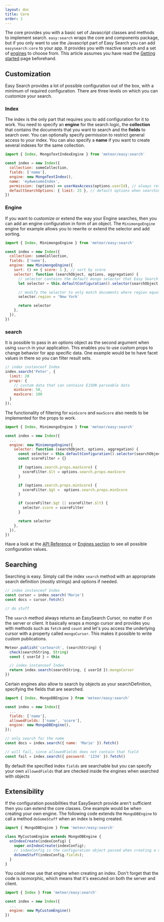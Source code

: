 ```yaml
---
layout: doc
title: Core
order: 1
---
```


The core provides you with a basic set of Javascript classes and methods to implement search. `easy:search` wraps the core and components package, but if
you only want to use the Javascript part of Easy Search you can add `easysearch:core` to your app. It provides you with reactive search and a set of
[engines](../engines/) to choose from. This article assumes you have read the [Getting started](../../getting-started/) page beforehand.

## Customization

Easy Search provides a lot of possible configuration out of the box, with a minimum of required configuration.
There are three levels on which you can customize your search.

### Index

The index is the only part that requires you to add configuration for it to work. You need to specify an __engine__ for the search logic,
the __collection__ that contains the documents that you want to search and the __fields__ to search over. You can optionally specify permission
to restrict general access to your index. You can also specify a __name__ if you want to create several indexes for the same collection.

```javascript
import { Index, MongoTextIndexEngine } from 'meteor/easy:search'

const index = new Index({
  collection: someCollection,
  fields: ['name'],
  engine: new MongoTextIndex(),
  name: 'myAwesomeIndex',
  permission: (options) => userHasAccess(options.userId), // always return true or false here
  defaultSearchOptions: { limit: 25 }, // default options when searching
})
```

### Engine

If you want to customize or extend the way your Engine searches, then you can add an engine configuration in form of an object.
The `MinimongoEngine` engine for example allows you to rewrite or extend the selector and add sorting.

```javascript
import { Index, MinimongoEngine } from 'meteor/easy:search'

const index = new Index({
  collection: someCollection,
  fields: ['name'],
  engine: new MinimongoEngine({
    sort: () => { score: 1 }, // sort by score
    selector: function (searchObject, options, aggregation) {
      // selector contains the default mongo selector that Easy Search would use
      let selector = this.defaultConfiguration().selector(searchObject, options, aggregation)

      // modify the selector to only match documents where region equals "New York"
      selector.region = 'New York'

      return selector
    },
  }),
})
```

### search

It is possible to pass in an options object as the second argument when using `search` in your application. This enables you to use custom props
to change behavior for app specific data. One example would be to have facet values in there so you can filter
result sets.

```javascript
// index instanceof Index
index.search('Peter', {
  limit: 20
  props: {
    // custom data that can contains EJSON parseable data
    minScore: 50,
    maxScore: 100
  }
});
```

The functionality of filtering for `minScore` and `maxScore` also needs to be implemented for the props to work.

```javascript
import { Index, MinimongoEngine } from 'meteor/easy:search'

const index = new Index({
  ...
  engine: new MinimongoEngine({
    selector: function (searchObject, options, aggregation) {
      const selector = this.defaultConfiguration().selector(searchObject, options, aggregation)
      const scoreFilter = {}

      if (options.search.props.maxScore) {
        scoreFilter.$lt = options.search.props.maxScore
      }

      if (options.search.props.minScore) {
        scoreFilter.$gt =  options.search.props.minScore
      }

      if (scoreFilter.$gt || scoreFilter.$lt) {
        selector.score = scoreFilter
      }

      return selector
    },
  }),
})
```

Have a look at the [API Reference](../api-reference/) or [Engines section](../engines/) to see all possible configuration values.

## Searching

Searching is easy. Simply call the index `search` method with an appropriate search definition (mostly strings) and options if needed.

```javascript
// index instanceof Index
const cursor = index.search('Marie')
const docs = cursor.fetch()

// do stuff
```

The `search` method always returns an EasySearch Cursor, no matter if on the server or client. It basically wraps a mongo cursor and provides
you with methods such as `fetch` and `count` and let's you access the underlying cursor with a property called `mongoCursor`. This makes it
possible to write custom publications.

```javascript
Meteor.publish('carSearch', (searchString) {
  check(searchString, String)
  const { userId } = this

  // index instanceof Index
  return index.search(searchString, { userId }).mongoCursor
})
```

Certain engines also allow to search by objects as your searchDefinition, specifying the fields that are searched.

```javascript
import { Index, MongoDBEngine } from 'meteor/easy:search'

const index = new Index({
  ...
  fields: ['name'],
  allowedFields: ['name', 'score'],
  engine: new MongoDBEngine(),
});

// only search for the name
const docs = index.search({ name: 'Marie' }).fetch()

// will fail, since allowedFields does not contain that field
const fail = index.search({ password: '1234' }).fetch()
```

By default the specified index `fields` are searchable but you can specify your own `allowedFields` that are checked inside the engines
when searched with objects

## Extensibility

If the configuration possibilities that EasySearch provide aren't sufficient then you can extend the core classes. One example would
be when creating your own engine. The following code extends the `MongoDBEngine` to call a method `doSomeStuff` when an index is being created.

```javascript
import { MongoDBEngine } from 'meteor/easy:search'

class MyCustomEngine extends MongoDBEngine {
  onIndexCreate(indexConfig) {
    super.onIndexCreate(indexConfig);
    // indexConfig is the configuration object passed when creating a new index
    doSomeStuff(indexConfig.fields);
  }
}
```

You could now use that engine when creating an index. Don't forget that the code is isomorphic, which means that it's executed
on both the server and client.

```javascript
import { Index } from 'meteor/easy:search'

const index = new Index({
  ...
  engine: new MyCustomEngine()
})
```
